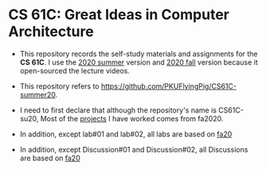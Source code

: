# CS 61C: Great Ideas in Computer Architecture

* This repository records the self-study materials and assignments for the **CS 61C**. I use the [2020 summer](https://inst.eecs.berkeley.edu/~cs61c/su20/) version and [2020 fall](https://inst.eecs.berkeley.edu/~cs61c/fa20/) version because it open-sourced the lecture videos.

* This repository refers to https://github.com/PKUFlyingPig/CS61C-summer20. 

* I need to first declare that although the repository's name is CS61C-su20, Most of the [projects](https://inst.eecs.berkeley.edu/~cs61c/fa20/#projects) I have worked comes from fa2020. 

* In addition, except lab#01 and lab#02,  all labs are based on [fa20](https://inst.eecs.berkeley.edu/~cs61c/fa20/#labs)

* In addition, except Discussion#01 and Discussion#02,  all Discussions are based on [fa20](https://inst.eecs.berkeley.edu/~cs61c/fa20/#discussions)